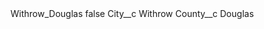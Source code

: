 <?xml version="1.0" encoding="UTF-8"?>
<CustomMetadata xmlns="http://soap.sforce.com/2006/04/metadata" xmlns:xsi="http://www.w3.org/2001/XMLSchema-instance" xmlns:xsd="http://www.w3.org/2001/XMLSchema">
    <label>Withrow_Douglas</label>
    <protected>false</protected>
    <values>
        <field>City__c</field>
        <value xsi:type="xsd:string">Withrow</value>
    </values>
    <values>
        <field>County__c</field>
        <value xsi:type="xsd:string">Douglas</value>
    </values>
</CustomMetadata>
